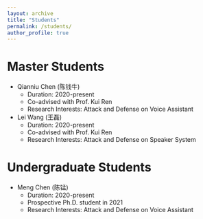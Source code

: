 ```yaml
---
layout: archive
title: "Students"
permalink: /students/
author_profile: true
---
```


Master Students
======
* Qianniu Chen (陈钱牛)
  * Duration: 2020-present
  * Co-advised with Prof. Kui Ren
  * Research Interests: Attack and Defense on Voice Assistant
* Lei Wang (王磊)
  * Duration: 2020-present
  * Co-advised with Prof. Kui Ren
  * Research Interests: Attack and Defense on Speaker System

Undergraduate Students
======
* Meng Chen (陈锰)
  * Duration: 2020-present
  * Prospective Ph.D. student in 2021
  * Research Interests: Attack and Defense on Voice Assistant
  
